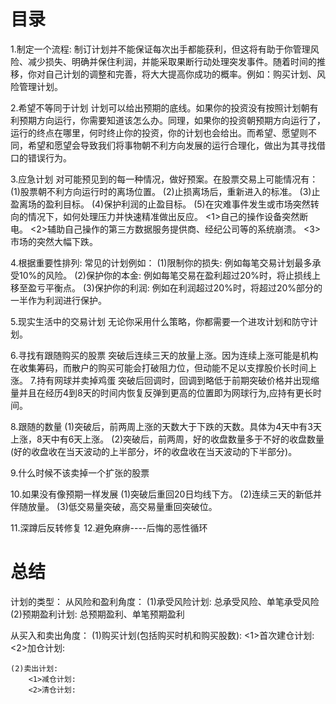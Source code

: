 
# 目录
1.制定一个流程:
  制订计划并不能保证每次出手都能获利，但这将有助于你管理风险、减少损失、明确并保住利润，并能采取果断行动处理突发事件。随着时间的推移，你对自己计划的调整和完善，将大大提高你成功的概率。例如：购买计划、风险管理计划。

2.希望不等同于计划
  计划可以给出预期的底线。如果你的投资没有按照计划朝有利预期方向运行，你需要知道该怎么办。同理，如果你的投资朝预期方向运行了，运行的终点在哪里，何时终止你的投资，你的计划也会给出。而希望、愿望则不同，希望和愿望会导致我们将事物朝不利方向发展的运行合理化，做出为其寻找借口的错误行为。

3.应急计划
  对可能预见到的每一种情况，做好预案。在股票交易上可能情况有：
  (1)股票朝不利方向运行时的离场位置。
  (2)止损离场后，重新进入的标准。
  (3)止盈离场的盈利目标。
  (4)保护利润的止盈目标。
  (5)在灾难事件发生或市场突然转向的情况下，如何处理压力并快速精准做出反应。
     <1>自己的操作设备突然断电。
     <2>辅助自己操作的第三方数据服务提供商、经纪公司等的系统崩溃。
     <3>市场的突然大幅下跌。

4.根据重要性排列:
  常见的计划例如：
  (1)限制你的损失: 例如每笔交易计划最多承受10%的风险。
  (2)保护你的本金: 例如每笔交易在盈利超过20%时，将止损线上移至盈亏平衡点。
  (3)保护你的利润: 例如在利润超过20%时，将超过20%部分的一半作为利润进行保护。

5.现实生活中的交易计划
  无论你采用什么策略，你都需要一个进攻计划和防守计划。

6.寻找有跟随购买的股票
  突破后连续三天的放量上涨。因为连续上涨可能是机构在收集筹码，而散户的购买可能会打破阻力位，但动能不足以支撑股价长时间上涨。
7.持有网球并卖掉鸡蛋
  突破后回调时，回调到略低于前期突破价格并出现缩量并且在经历4到8天的时间内恢复反弹到更高的位置即为网球行为,应持有更长时间。

8.跟随的数量
  (1)突破后，前两周上涨的天数大于下跌的天数。具体为4天中有3天上涨，8天中有6天上涨。
  (2)突破后，前两周，好的收盘数量多于不好的收盘数量(好的收盘收在当天波动的上半部分，坏的收盘收在当天波动的下半部分)。

9.什么时候不该卖掉一个扩张的股票

10.如果没有像预期一样发展
  (1)突破后重回20日均线下方。
  (2)连续三天的新低并伴随放量。
  (3)低交易量突破，高交易量重回突破位。
  
11.深蹲后反转修复
12.避免麻痹----后悔的恶性循环

# 总结
计划的类型：
  从风险和盈利角度：
    (1)承受风险计划: 总承受风险、单笔承受风险
    (2)预期盈利计划: 总预期盈利、单笔预期盈利

  从买入和卖出角度：
    (1)购买计划(包括购买时机和购买股数):
      <1>首次建仓计划:
      <2>加仓计划:

    (2)卖出计划:
        <1>减仓计划:
        <2>清仓计划:
